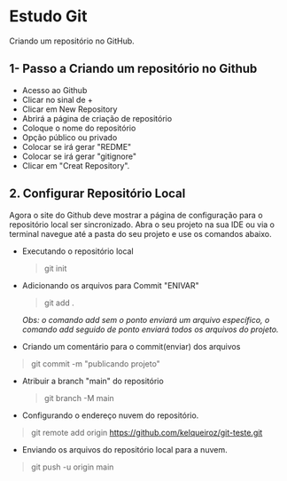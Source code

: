 # Estudo Git

Criando um repositório no GitHub.

## 1- Passo a Criando um repositório no Github

* Acesso ao Github
* Clicar no sinal de +
* Clicar em New Repository
* Abrirá a página de criação de repositório
* Coloque o nome do repositório
* Opção público ou privado
* Colocar se irá gerar "REDME"
* Colocar se irá gerar "gitignore"
* Clicar em "Creat Repository".
## 2. Configurar Repositório Local

Agora o site do Github deve mostrar a página de configuração para o repositório local ser sincronizado. Abra o seu projeto na sua IDE ou via o terminal navegue até a pasta do seu projeto e use os comandos abaixo.

* Executando o repositório local
    > git init
* Adicionando os arquivos para Commit "ENIVAR"
    > git add .
    
    _Obs: o comando add sem o ponto enviará um arquivo específico, o comando add seguido de ponto enviará todos os arquivos do projeto._

* Criando um comentário para o commit(enviar) dos arquivos

> git commit -m "publicando projeto"

* Atribuir a branch "main" do  repositório   
    > git branch -M main

* Configurando o endereço nuvem do repositório.

> git remote add origin https://github.com/kelqueiroz/git-teste.git

* Enviando os arquivos do repositório local para a nuvem. 

> git push -u origin main







